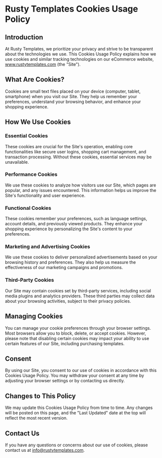 # Rusty Templates Cookies Usage Policy

## Introduction
At Rusty Templates, we prioritize your privacy and strive to be transparent about the technologies we use. This Cookies Usage Policy explains how we use cookies and similar tracking technologies on our eCommerce website, www.rustytemplates.com (the "Site").

## What Are Cookies?
Cookies are small text files placed on your device (computer, tablet, smartphone) when you visit our Site. They help us remember your preferences, understand your browsing behavior, and enhance your shopping experience.

## How We Use Cookies

### Essential Cookies
These cookies are crucial for the Site's operation, enabling core functionalities like secure user logins, shopping cart management, and transaction processing. Without these cookies, essential services may be unavailable.

### Performance Cookies
We use these cookies to analyze how visitors use our Site, which pages are popular, and any issues encountered. This information helps us improve the Site's functionality and user experience.

### Functional Cookies
These cookies remember your preferences, such as language settings, account details, and previously viewed products. They enhance your shopping experience by personalizing the Site's content to your preferences.

### Marketing and Advertising Cookies
We use these cookies to deliver personalized advertisements based on your browsing history and preferences. They also help us measure the effectiveness of our marketing campaigns and promotions.

### Third-Party Cookies
Our Site may contain cookies set by third-party services, including social media plugins and analytics providers. These third parties may collect data about your browsing activities, subject to their privacy policies.

## Managing Cookies
You can manage your cookie preferences through your browser settings. Most browsers allow you to block, delete, or accept cookies. However, please note that disabling certain cookies may impact your ability to use certain features of our Site, including purchasing templates.

## Consent
By using our Site, you consent to our use of cookies in accordance with this Cookies Usage Policy. You may withdraw your consent at any time by adjusting your browser settings or by contacting us directly.

## Changes to This Policy
We may update this Cookies Usage Policy from time to time. Any changes will be posted on this page, and the "Last Updated" date at the top will reflect the most recent version.

## Contact Us
If you have any questions or concerns about our use of cookies, please contact us at [info@rustytemplates.com](mailto:info@rustytemplates.com).
